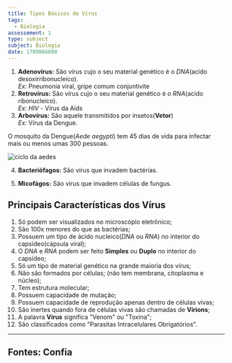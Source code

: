```yaml
---
title: Tipos Básicos de Vírus
tags:
  - Biologia
assessement: 1
type: subject
subject: Biologia
date: 1709866800
---
```

1. **Adenovírus:** 
São vírus cujo o seu material genético é o *DNA*(acido desoxirribonucleico). <br>
*Ex:* Pneumonia viral, gripe comum conjuntivite
1. **Retrovírus:**
São vírus cujo o seu material genético é o *RNA*(acido ribonucleico).<br>
*Ex:* *HIV* - Vírus da Aids
1. **Arbovírus:**
São aquele transmitidos por insetos(**Vetor**) <br>
*Ex:* Vírus da Dengue.

O mosquito da Dengue(*Aede aegypti*) tem 45 dias de vida para infectar mais ou menos umas 300 pessoas.

![ciclo da aedes](http://www.ciencias.seed.pr.gov.br/modules/galeria/uploads/3/normal_286ciclo_dengue.jpg)

4. **Bacteriófagos:** 
São vírus que invadem bactérias.

5. **Micofágos:**
São vírus que invadem células de fungus.

## Principais Características dos Vírus
1. Só podem ser visualizados no microscópio eletrônico;
2. São 100x menores do que as bactérias;
3. Possuem um tipo de ácido nucleico(*DNA* ou *RNA*) no interior do capsídeo(cápsula viral);
4. O *DNA* e *RNA* podem ser feito **Simples** ou **Duplo** no interior do capsídeo;
5. Só um tipo de material genético na grande maioria dos vírus;
6. Não são formados por células; (não tem membrana, citoplasma e núcleo);
7. Tem estrutura molecular;
8. Possuem capacidade de mutação;
9. Possuem capacidade de reprodução apenas dentro de células vivas;
10. São inertes quando fora de células vivas são chamadas de **Vírions**;
11. A palavra **Vírus** significa "Venom" ou "Toxina";
12. São classificados como "Parasitas Intracelulares Obrigatórios".



---

## Fontes: Confia
